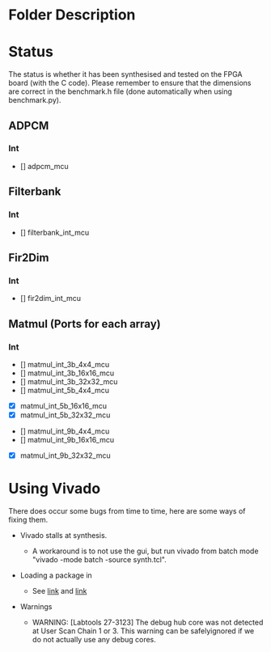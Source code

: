 # Folder Description

# Status

The status is whether it has been synthesised and tested on the FPGA board (with the C code).
Please remember to ensure that the dimensions are correct in the benchmark.h file (done automatically when using benchmark.py).

## ADPCM

### Int

- [] adpcm_mcu

## Filterbank

### Int

- [] filterbank_int_mcu

## Fir2Dim

### Int

- [] fir2dim_int_mcu

## Matmul (Ports for each array)

### Int

- [] matmul_int_3b_4x4_mcu
- [] matmul_int_3b_16x16_mcu
- [] matmul_int_3b_32x32_mcu
- [] matmul_int_5b_4x4_mcu
- [x] matmul_int_5b_16x16_mcu
- [x] matmul_int_5b_32x32_mcu
- [] matmul_int_9b_4x4_mcu
- [] matmul_int_9b_16x16_mcu
- [x] matmul_int_9b_32x32_mcu

# Using Vivado

There does occur some bugs from time to time, here are some ways of fixing them.

* Vivado stalls at synthesis.
	* A workaround is to not use the gui, but run vivado from batch mode "vivado -mode batch -source synth.tcl".

* Loading a package in
	* See [link](https://forums.xilinx.com/t5/Simulation-and-Verification/VHDL-package-not-comiled-in-work-library-gt-Vivado-2013-3/td-p/410645) and [link](https://forums.xilinx.com/t5/7-Series-FPGAs/A-VHDL-package-in-Vivado/td-p/660301)

* Warnings
	* WARNING: [Labtools 27-3123] The debug hub core was not detected at User Scan Chain 1 or 3. This warning can be safelyignored if we do not actually use any debug cores.